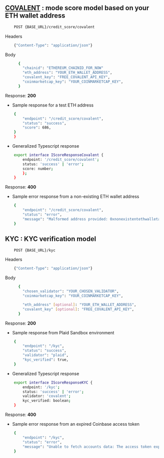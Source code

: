 
## [COVALENT](https://goldrush.dev/) : mode score model based on your ETH wallet address

```bash
    POST {BASE_URL}/credit_score/covalent
```

Headers

```bash
    {"Content-Type": "application/json"}
```

Body

```bash
      {
        "chainid": "ETHEREUM_CHAINID_FOR_NOW"
        "eth_address": "YOUR_ETH_WALLET_ADDRESS",
        "covalent_key": "FREE_COVALENT_API_KEY",
        "coinmarketcap_key": "YOUR_COINMARKETCAP_KEY",
      }
```

Response: **200**

- Sample response for a test ETH address

```bash
    {
        "endpoint": "/credit_score/covalent",
        "status": "success",
        "score": 686,    
    }
    }
```

- Generalized Typescript response

```bash
    export interface IScoreResponseCovalent {
        endpoint: '/credit_score/covalent';
        status: 'success' | 'error';
        score: number;
        };
    }
```

Response: **400**

- Sample error response from a non-existing ETH wallet address

```bash
    {
        "endpoint": "/credit_score/covalent",
        "status": "error",
        "message": "Malformed address provided: 0xnonexistentethwalletaddressexample"
    }
```

## KYC : KYC verification model

```bash
    POST {BASE_URL}/kyc
```

Headers

```bash
    {"Content-Type": "application/json"}
```

Body

```bash
      {
        "chosen_validator": "YOUR_CHOSEN_VALIDATOR",
        "coinmarketcap_key": "YOUR_COINMARKETCAP_KEY",

        "eth_address" [optional]: "YOUR_ETH_WALLET_ADDRESS",
        "covalent_key" [optional]: "FREE_COVALENT_API_KEY",
      }
```

Response: **200**

- Sample response from Plaid Sandbox environment

```bash
    {
        "endpoint": "/kyc",
        "status": "success",
        "validator": "plaid",
        "kyc_verified": true,
    }
```

- Generalized Typescript response

```bash
    export interface IScoreResponseKYC {
        endpoint: '/kyc';
        status: 'success' | 'error';
        validator: 'covalent';
        kyc_verified: boolean;
    }
```

Response: **400**

- Sample error response from an expired Coinbase access token

```bash
    {
        "endpoint": "/kyc",
        "status": "error",
        "message": "Unable to fetch accounts data: The access token expired"
    }
```
